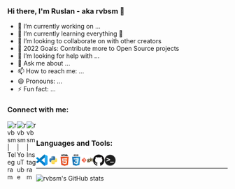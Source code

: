 ### Hi there, I'm Ruslan - aka rvbsm 👋

- 🔭 I’m currently working on ...
- 🌱 I’m currently learning everything 🤣
- 👯 I’m looking to collaborate on with other creators
- 🥅 2022 Goals: Contribute more to Open Source projects
- 🤔 I’m looking for help with ...
- 💬 Ask me about ...
- 📫 How to reach me: ...
- 😄 Pronouns: ...
- ⚡ Fun fact: ...

### Connect with me:

[<img align="left" alt="rvbsm | Telegram" width="22px" src="https://cdn.jsdelivr.net/npm/simple-icons@v3/icons/telegram.svg" />][telegram]
[<img align="left" alt="rvbsm | YouTube" width="22px" src="https://cdn.jsdelivr.net/npm/simple-icons@v3/icons/youtube.svg" />][youtube]
[<img align="left" alt="rvbsm | Instagram" width="22px" src="https://cdn.jsdelivr.net/npm/simple-icons@v3/icons/instagram.svg" />][instagram]

<br />

### Languages and Tools:

[<img align="left" alt="Visual Studio Code" width="26px" src="https://raw.githubusercontent.com/github/explore/80688e429a7d4ef2fca1e82350fe8e3517d3494d/topics/visual-studio-code/visual-studio-code.png" />][telegramdev]
[<img align="left" alt="Python" width="26px" src="https://raw.githubusercontent.com/github/explore/80688e429a7d4ef2fca1e82350fe8e3517d3494d/topics/python/python.png" />][telegramdev]
[<img align="left" alt="HTML5" width="26px" src="https://raw.githubusercontent.com/github/explore/80688e429a7d4ef2fca1e82350fe8e3517d3494d/topics/html/html.png" />][telegramdev]
[<img align="left" alt="CSS3" width="26px" src="https://raw.githubusercontent.com/github/explore/80688e429a7d4ef2fca1e82350fe8e3517d3494d/topics/css/css.png" />][telegramdev]
[<img align="left" alt="Git" width="26px" src="https://raw.githubusercontent.com/github/explore/80688e429a7d4ef2fca1e82350fe8e3517d3494d/topics/git/git.png" />][telegramdev]
[<img align="left" alt="GitHub" width="26px" src="https://raw.githubusercontent.com/github/explore/78df643247d429f6cc873026c0622819ad797942/topics/github/github.png" />][telegramdev]
[<img align="left" alt="Terminal" width="26px" src="https://raw.githubusercontent.com/github/explore/80688e429a7d4ef2fca1e82350fe8e3517d3494d/topics/terminal/terminal.png" />][telegramdev]

<br />

---

![rvbsm's GitHub stats](https://github-readme-stats.vercel.app/api?username=rvbsm&theme=dark)

[telegram]: https://t.me/rvbsm
[instagram]: https://instagram.com/rvbsm
[youtube]: https://www.youtube.com/channel/UCrcRdj4BHxm7mNfTg4AXDCA
[telegramdev]: https://t.me/rvbsm_dev
